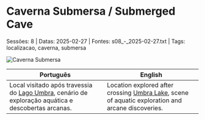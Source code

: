 
# Caverna Submersa / Submerged Cave

Sessões: 8 | Datas: 2025-02-27 | Fontes: s08_-_2025-02-27.txt | Tags: localizacao, caverna, submersa

![Caverna Submersa](location_blank.png)

| Português | English |
|-----------|---------|
| Local visitado após travessia do [Lago Umbra](lago_umbra.md), cenário de exploração aquática e descobertas arcanas. | Location explored after crossing [Umbra Lake](lago_umbra.md), scene of aquatic exploration and arcane discoveries. |

